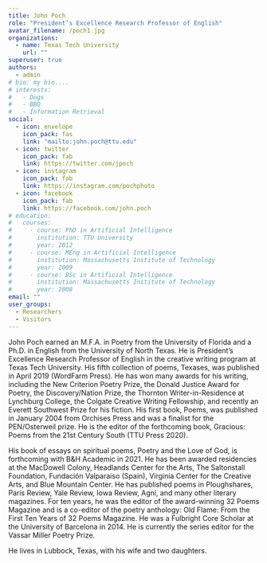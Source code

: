 ```yaml
---
title: John Poch
role: "President’s Excellence Research Professor of English"
avatar_filename: /poch1.jpg
organizations:
  - name: Texas Tech University
    url: ""
superuser: true
authors:
  - admin
# bio: my bio....
# interests:
#   - Dogs 
#   - BBQ 
#   - Information Retrieval
social:
  - icon: envelope
    icon_pack: fas
    link: "mailto:john.poch@ttu.edu"
  - icon: twitter
    icon_pack: fab
    link: https://twitter.com/jpoch
  - icon: instagram
    icon_pack: fab
    link: https://instagram.com/pochphoto
  - icon: facebook
    icon_pack: fab
    link: https://facebook.com/john.poch
# education:
#   courses:
#     - course: PhD in Artificial Intelligence 
#       institution: TTU University
#       year: 2012
#     - course: MEng in Artificial Intelligence
#       institution: Massachusetts Institute of Technology
#       year: 2009
#     - course: BSc in Artificial Intelligence
#       institution: Massachusetts Institute of Technology
#       year: 2008
email: ""
user_groups:
  - Researchers
  - Visitors
---
```

John Poch earned an M.F.A. in Poetry from the University of Florida and a Ph.D. in English from the University of North Texas. He is President’s Excellence Research Professor of English in the creative writing program at Texas Tech University. His fifth collection of poems, Texases, was published in April 2019 (WordFarm Press). He has won many awards for his writing, including the New Criterion Poetry Prize, the Donald Justice Award for Poetry, the Discovery/Nation Prize, the Thornton Writer-in-Residence at Lynchburg College, the Colgate Creative Writing Fellowship, and recently an Everett Southwest Prize for his fiction. His first book, Poems, was published in January 2004 from Orchises Press and was a finalist for the PEN/Osterweil prize. He is the editor of the forthcoming book, Gracious: Poems from the 21st Century South (TTU Press 2020).

His book of essays on spiritual poems, Poetry and the Love of God, is forthcoming with B&H Academic in 2021. He has been awarded residencies at the MacDowell Colony, Headlands Center for the Arts, The Saltonstall Foundation, Fundación Valparaiso (Spain), Virginia Center for the Creative Arts, and Blue Mountain Center. He has published poems in Ploughshares, Paris Review, Yale Review, Iowa Review, Agni, and many other literary magazines. For ten years, he was the editor of the award-winning 32 Poems Magazine and is a co-editor of the poetry anthology: Old Flame: From the First Ten Years of 32 Poems Magazine. He was a Fulbright Core Scholar at the University of Barcelona in 2014. He is currently the series editor for the Vassar Miller Poetry Prize.

He lives in Lubbock, Texas, with his wife and two daughters.